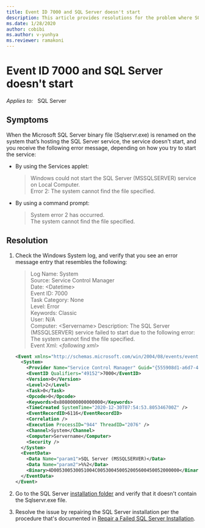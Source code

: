 ```yaml
---
title: Event ID 7000 and SQL Server doesn't start
description: This article provides resolutions for the problem where SQL Server fails to start and Event ID 7000 is logged in the System log.
ms.date: 1/28/2020
author: cobibi
ms.author: v-yunhya
ms.reviewer: ramakoni
---
```

# Event ID 7000 and SQL Server doesn't start

_Applies to:_ &nbsp; SQL Server

## Symptoms

When the Microsoft SQL Server binary file (Sqlservr.exe) is renamed on the system that’s hosting the SQL Server service, the service doesn't start, and you receive the following error message, depending on how you try to start the service:

- By using the Services applet:
  
    > Windows could not start the SQL Server (MSSQLSERVER) service on Local Computer.  
      Error 2: The system cannot find the file specified.

- By using a command prompt:

    > System error 2 has occurred.  
      The system cannot find the file specified.

## Resolution

1. Check the Windows System log, and verify that you see an error message entry that resembles the following:

    > Log Name:      System  
    Source:        Service Control Manager  
    Date:          \<Datetime>  
    Event ID:      7000  
    Task Category: None  
    Level:         Error  
    Keywords:      Classic  
    User:          N/A  
    Computer:      \<Servername>
    Description:
    The SQL Server (MSSQLSERVER) service failed to start due to the following error:  
    The system cannot find the file specified.  
    Event Xml: \<*following xml*>

    ```xml
    <Event xmlns="http://schemas.microsoft.com/win/2004/08/events/event">  
      <System>  
        <Provider Name="Service Control Manager" Guid="{555908d1-a6d7-4695-8e1e-26931d2012f4}" EventSourceName="Service Control Manager" />  
        <EventID Qualifiers="49152">7000</EventID>  
        <Version>0</Version>  
        <Level>2</Level>  
        <Task>0</Task>  
        <Opcode>0</Opcode>  
        <Keywords>0x8080000000000000</Keywords>  
        <TimeCreated SystemTime="2020-12-30T07:54:53.805346700Z" />  
        <EventRecordID>6116</EventRecordID>  
        <Correlation />  
        <Execution ProcessID="944" ThreadID="2076" />  
        <Channel>System</Channel>  
        <Computer>Servername</Computer>  
        <Security />  
      </System>  
      <EventData>  
        <Data Name="param1">SQL Server (MSSQLSERVER)</Data>  
        <Data Name="param2">%%2</Data>  
        <Binary>4D005300530051004C005300450052005600450052000000</Binary>  
      </EventData>  
    </Event>
    ```

1. Go to the SQL Server [installation folder](/sql/sql-server/install/file-locations-for-default-and-named-instances-of-sql-server) and verify that it doesn't contain the Sqlservr.exe file.

1. Resolve the issue by repairing the SQL Server installation per the procedure that's documented in [Repair a Failed SQL Server Installation](/sql/database-engine/install-windows/repair-a-failed-sql-server-installation).
